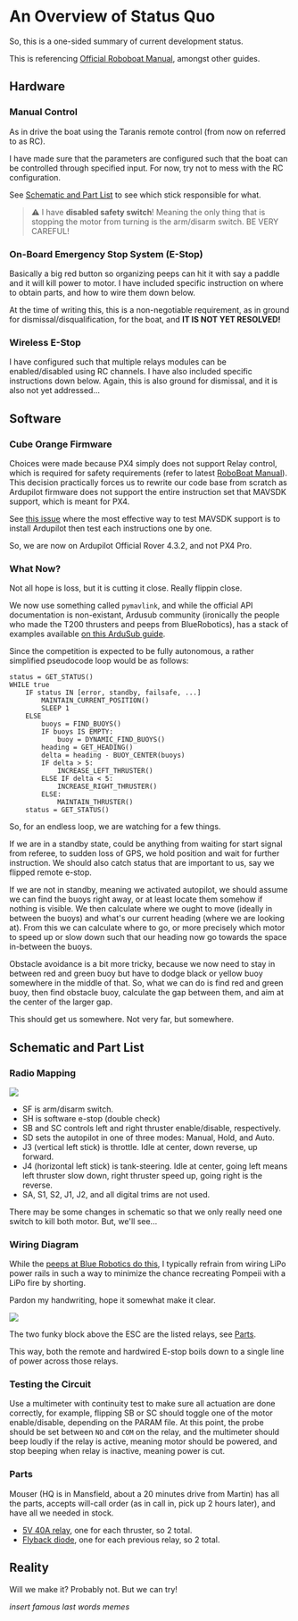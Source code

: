 

# An Overview of Status Quo

So, this is a one-sided summary of current development status.

This is referencing [Official Roboboat Manual](https://robonation.org/app/uploads/sites/3/2022/05/2022-RoboBoat_Team-Handbook_v3.pdf), amongst other guides.

## Hardware

### Manual Control

As in drive the boat using the Taranis remote control (from now on referred to as RC).

I have made sure that the parameters are configured such that the boat can be controlled through specified input. For now, try not to mess with the RC configuration.

See [Schematic and Part List](#schematic-and-part-listchematic) to see which stick responsible for what.

> :warning: I have **disabled safety switch**! Meaning the only thing that is stopping the motor from turning is the arm/disarm switch. BE VERY CAREFUL!

### On-Board Emergency Stop System (E-Stop)

Basically a big red button so organizing peeps can hit it with say a paddle and it will kill power to motor. I have included specific instruction on where to obtain parts, and how to wire them down below.

At the time of writing this, this is a non-negotiable requirement, as in ground for dismissal/disqualification, for the boat, and **IT IS NOT YET RESOLVED!**

### Wireless E-Stop

I have configured such that multiple relays modules can be enabled/disabled using RC channels. I have also included specific instructions down below. Again, this is also ground for dismissal, and it is also not yet addressed...

## Software

### Cube Orange Firmware

Choices were made because PX4 simply does not support Relay control, which is required for safety requirements (refer to latest [RoboBoat Manual](https://robonation.org/app/uploads/sites/3/2022/05/2022-RoboBoat_Team-Handbook_v3.pdf)). This decision practically forces us to rewrite our code base from scratch as Ardupilot firmware does not support the entire instruction set that MAVSDK support, which is meant for PX4.

See [this issue](https://github.com/mavlink/MAVSDK/issues/728#issuecomment-1307368833) where the most effective way to test MAVSDK support is to install Ardupilot then test each instructions one by one.

So, we are now on Ardupilot Official Rover 4.3.2, and not PX4 Pro.

### What Now?

Not all hope is loss, but it is cutting it close. Really flippin close.

We now use something called `pymavlink`, and while the official API documentation is non-existant, Ardusub community (ironically the people who made the T200 thrusters and peeps from BlueRobotics), has a stack of examples available [on this ArduSub guide](https://www.ardusub.com/developers/pymavlink.html#shortcut-links).

Since the competition is expected to be fully autonomous, a rather simplified pseudocode loop would be as follows:

```
status = GET_STATUS()
WHILE true
    IF status IN [error, standby, failsafe, ...]
        MAINTAIN_CURRENT_POSITION()
        SLEEP 1
    ELSE
        buoys = FIND_BUOYS()
        IF buoys IS EMPTY:
            buoy = DYNAMIC_FIND_BUOYS()
        heading = GET_HEADING()
        delta = heading - BUOY_CENTER(buoys)
        IF delta > 5:
            INCREASE_LEFT_THRUSTER()
        ELSE IF delta < 5:
            INCREASE_RIGHT_THRUSTER()
        ELSE:
            MAINTAIN_THRUSTER()
    status = GET_STATUS()
```

So, for an endless loop, we are watching for a few things.

If we are in a standby state, could be anything from waiting for start signal from referee, to sudden loss of GPS, we hold position and wait for further instruction. We should also catch status that are important to us, say we flipped remote e-stop.

If we are not in standby, meaning we activated autopilot, we should assume we can find the buoys right away, or at least locate them somehow if nothing is visible. We then calculate where we ought to move (ideally in between the buoys) and what's our current heading (where we are looking at). From this we can calculate where to go, or more precisely which motor to speed up or slow down such that our heading now go towards the space in-between the buoys.

Obstacle avoidance is a bit more tricky, because we now need to stay in between red and green buoy but have to dodge black or yellow buoy somewhere in the middle of that. So, what we can do is find red and green buoy, then find obstacle buoy, calculate the gap between them, and aim at the center of the larger gap.

This should get us somewhere. Not very far, but somewhere.

## Schematic and Part List

### Radio Mapping

![](taranis-q-x7-switches.png)

- SF is arm/disarm switch.
- SH is software e-stop (double check)
- SB and SC controls left and right thruster enable/disable, respectively.
- SD sets the autopilot in one of three modes: Manual, Hold, and Auto.
- J3 (vertical left stick) is throttle. Idle at center, down reverse, up forward.
- J4 (horizontal left stick) is tank-steering. Idle at center, going left means left thruster slow down, right thruster speed up, going right is the reverse.
- SA, S1, S2, J1, J2, and all digital trims are not used.

There may be some changes in schematic so that we only really need one switch to kill both motor. But, we'll see...

### Wiring Diagram

While the [peeps at Blue Robotics do this](https://bluerobotics.com/learn/guide-to-the-thruster-commander/#connecting-the-battery-and-escs), I typically refrain from wiring LiPo power rails in such a way to minimize the chance recreating Pompeii with a LiPo fire by shorting.

Pardon my handwriting, hope it somewhat make it clear.

![](20230320_133324803_iOS.png)

The two funky block above the ESC are the listed relays, see [Parts](#parts).

This way, both the remote and hardwired E-stop boils down to a single line of power across those relays.

### Testing the Circuit

Use a multimeter with continuity test to make sure all actuation are done correctly, for example, flipping SB or SC should toggle one of the motor enable/disable, depending on the PARAM file. At this point, the probe should be set between `NO` and `COM` on the relay, and the multimeter should beep loudly if the relay is active, meaning motor should be powered, and stop beeping when relay is inactive, meaning power is cut.

### Parts

Mouser (HQ is in Mansfield, about a 20 minutes drive from Martin) has all the parts, accepts will-call order (as in call in, pick up 2 hours later), and have all we needed in stock.

- [5V 40A relay](https://mou.sr/3n5GFBO), one for each thruster, so 2 total.
- [Flyback diode](https://www.mouser.com/ProductDetail/Diotec-Semiconductor/1N4007?qs=OlC7AqGiEDmK9mU1uTiCkg%3D%3D), one for each previous relay, so 2 total.

## Reality

Will we make it? Probably not. But we can try!

*insert famous last words memes*
